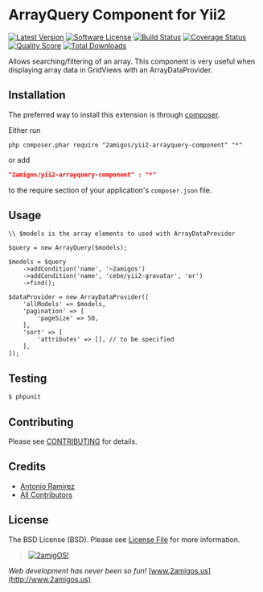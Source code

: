 ArrayQuery Component for Yii2
=============================

[![Latest Version](https://img.shields.io/github/tag/2amigos/yii2-arrayquery-component.svg?style=flat-square&label=release)](https://github.com/2amigos/yii2-arrayquery-component/tags)
[![Software License](https://img.shields.io/badge/license-MIT-brightgreen.svg?style=flat-square)](LICENSE.md)
[![Build Status](https://img.shields.io/travis/2amigos/yii2-arrayquery-component/master.svg?style=flat-square)](https://travis-ci.org/2amigos/yii2-arrayquery-component)
[![Coverage Status](https://img.shields.io/scrutinizer/coverage/g/2amigos/yii2-arrayquery-component.svg?style=flat-square)](https://scrutinizer-ci.com/g/2amigos/yii2-arrayquery-component/code-structure)
[![Quality Score](https://img.shields.io/scrutinizer/g/2amigos/yii2-arrayquery-component.svg?style=flat-square)](https://scrutinizer-ci.com/g/2amigos/yii2-arrayquery-component)
[![Total Downloads](https://img.shields.io/packagist/dt/2amigos/yii2-arrayquery-component.svg?style=flat-square)](https://packagist.org/packages/2amigos/yii2-arrayquery-component)

Allows searching/filtering of an array. This component is very useful when displaying array data in GridViews with an
ArrayDataProvider.

Installation
------------
The preferred way to install this extension is through [composer](http://getcomposer.org/download/).

Either run

```
php composer.phar require "2amigos/yii2-arrayquery-component" "*"
```
or add

```json
"2amigos/yii2-arrayquery-component" : "*"
```

to the require section of your application's `composer.json` file.

Usage
-----

```
\\ $models is the array elements to used with ArrayDataProvider

$query = new ArrayQuery($models);

$models = $query
    ->addCondition('name', '~2amigos')
    ->addCondition('name', 'cebe/yii2-gravatar', 'or')
    ->find();

$dataProvider = new ArrayDataProvider([
    'allModels' => $models,
    'pagination' => [
        'pageSize' => 50,
    ],
    'sort' => [
        'attributes' => [], // to be specified
    ],
]);

```

## Testing

``` bash
$ phpunit
```

## Contributing

Please see [CONTRIBUTING](CONTRIBUTING.md) for details.

## Credits

- [Antonio Ramirez](https://github.com/tonydspaniard)
- [All Contributors](../../contributors)

## License

The BSD License (BSD). Please see [License File](LICENSE.md) for more information.


> [![2amigOS!](http://www.gravatar.com/avatar/55363394d72945ff7ed312556ec041e0.png)](http://www.2amigos.us)

<i>Web development has never been so fun!</i>
[www.2amigos.us](http://www.2amigos.us)